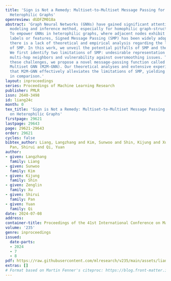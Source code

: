 ```yaml
---
title: 'Sign is Not a Remedy: Multiset-to-Multiset Message Passing for Learning on
  Heterophilic Graphs'
openreview: dGDFZM018a
abstract: 'Graph Neural Networks (GNNs) have gained significant attention as a powerful
  modeling and inference method, especially for homophilic graph-structured data.
  To empower GNNs in heterophilic graphs, where adjacent nodes exhibit dissimilar
  labels or features, Signed Message Passing (SMP) has been widely adopted. However,
  there is a lack of theoretical and empirical analysis regarding the limitations
  of SMP. In this work, we unveil the potential pitfalls of SMP and their remedies.
  We first identify two limitations of SMP: undesirable representation update for
  multi-hop neighbors and vulnerability against oversmoothing issues. To overcome
  these challenges, we propose a novel message-passing function called Multiset to
  Multiset GNN (M2M-GNN). Our theoretical analyses and extensive experiments demonstrate
  that M2M-GNN effectively alleviates the limitations of SMP, yielding superior performance
  in comparison.'
layout: inproceedings
series: Proceedings of Machine Learning Research
publisher: PMLR
issn: 2640-3498
id: liang24c
month: 0
tex_title: 'Sign is Not a Remedy: Multiset-to-Multiset Message Passing for Learning
  on Heterophilic Graphs'
firstpage: 29621
lastpage: 29643
page: 29621-29643
order: 29621
cycles: false
bibtex_author: Liang, Langzhang and Kim, Sunwoo and Shin, Kijung and Xu, Zenglin and
  Pan, Shirui and Qi, Yuan
author:
- given: Langzhang
  family: Liang
- given: Sunwoo
  family: Kim
- given: Kijung
  family: Shin
- given: Zenglin
  family: Xu
- given: Shirui
  family: Pan
- given: Yuan
  family: Qi
date: 2024-07-08
address:
container-title: Proceedings of the 41st International Conference on Machine Learning
volume: '235'
genre: inproceedings
issued:
  date-parts:
  - 2024
  - 7
  - 8
pdf: https://raw.githubusercontent.com/mlresearch/v235/main/assets/liang24c/liang24c.pdf
extras: []
# Format based on Martin Fenner's citeproc: https://blog.front-matter.io/posts/citeproc-yaml-for-bibliographies/
---
```

